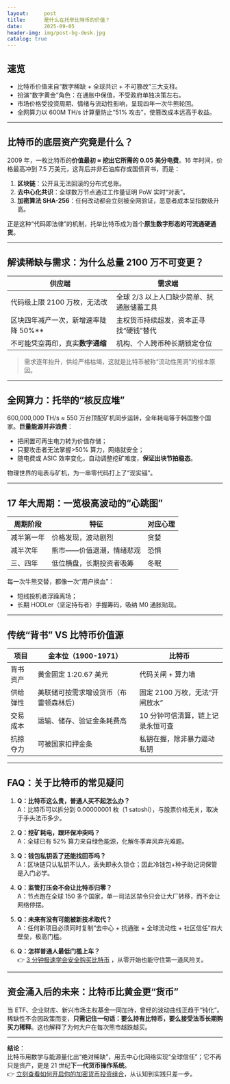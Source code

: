```yaml
---
layout:     post
title:      是什么在托举比特币的价值？
date:       2025-09-05
header-img: img/post-bg-desk.jpg
catalog: true
---
```


## 速览
- 比特币价值来自“数字稀缺 + 全球共识 + 不可篡改”三大支柱。  
- 扮演“数字黄金”角色：在通胀中保值，不受政府单独决策左右。  
- 市场价格受投资周期、情绪与流动性影响，呈现四年一次牛熊轮回。  
- 全网算力以 600M TH/s 计算量防止“51% 攻击”，使篡改成本远高于收益。

---

## 比特币的底层资产究竟是什么？
2009 年，一枚比特币的**价值最初 ≈ 挖出它所需的 0.05 美分电费**。16 年时间，价格最高冲到 7.5 万美元，这背后并非石油库存或国债背书，而是：

1. **区块链**：公开且无法回滚的分布式总账。  
2. **去中心化共识**：全球数万节点通过工作量证明 PoW 实时“对表”。  
3. **加密算法 SHA-256**：任何改动都会立刻被全网验证，恶意者成本呈指数级升高。

正是这种“代码即法律”的机制，托举比特币成为首个**原生数字形态的可流通硬通货**。

---

## 解读稀缺与需求：为什么总量 2100 万不可变更？
| 供应端                                | 需求端                          |
|---------------------------------------|---------------------------------|
| 代码级上限 2100 万枚，无法改          | 全球 2/3 以上人口缺少简单、抗通胀储蓄工具 |
| 区块四年减产一次，新增速率陡降 50%** | 主权货币持续超发，资本正寻找“硬钱”替代 |
| 不可能凭空再印，真实**数字通缩**      | 机构、个人跨币种长期锁定仓位          |

> 需求逐年抬升，供给严格枯竭，这就是比特币被称“流动性黑洞”的根本原因。

---

## 全网算力：托举的“核反应堆”
600,000,000 TH/s ≈ 550 万台顶配矿机同步运转，全年耗电等于韩国整个国家。**巨量能源并非浪费**：  
- 把闲置可再生电力转为价值存储；  
- 只要攻击者无法掌握>50% 算力，网络就安全；  
- 随电费或 ASIC 效率变化，自动调整挖矿难度，**保证出块节拍稳态**。

物理世界的电表与矿机，为一串零代码打上了“现实锚”。

---

## 17 年大周期：一览极高波动的“心跳图”
| 周期阶段        | 特征                     | 对应心理 |
|-----------------|--------------------------|----------|
| 减半第一年      | 价格发现，波动剧烈         | 贪婪     |
| 减半次年        | 熊市——价值退潮，情绪悲观     | 恐惧     |
| 三、四年        | 低位横盘，长期投资者吸筹     | 冬眠     |

每一次牛熊交替，都像一次“用户换血”：  
- 短线投机者浮躁离场；  
- 长期 HODLer（坚定持有者）手握筹码，吸纳 M0 通胀贴现。

---

## 传统“背书” VS 比特币价值源

| 项目       | 金本位（1900-1971）                            | 比特币                                  |
|-----------|--------------------------------------------------|-----------------------------------------|
| 背书资产   | 黄金固定 1:20.67 美元                             | 代码关闸 + 算力墙                           |
| 供给弹性   | 美联储可按需求增设货币（布雷顿森林后）               | 固定 2100 万枚，无法“开闸放水”               |
| 交易成本   | 运输、储存、验证金条耗费高                         | 10 分钟可信清算，链上记录永恒可查               |
| 抗掠夺力   | 可被国家扣押金条                                   | 私钥在握，除非暴力逼动私钥                  |

---

## FAQ：关于比特币的常见疑问
1. **Q：比特币这么贵，普通人买不起怎么办？**  
   A：比特币可以拆分到 0.00000001 枚（1 satoshi），与股票价格无关，取决于手头法币多少。

2. **Q：挖矿耗电，跟环保冲突吗？**  
   A：全球已有 52% 算力来自绿色能源，化解冬季弃风弃光难题。

3. **Q：钱包私钥丢了还能找回币吗？**  
   A：区块链只认私钥不认人，丢失即永久锁仓；因此冷钱包+种子助记词保管是入门必学。

4. **Q：监管打压会不会让比特币归零？**  
   A：节点跑在全球 150 多个国家，单一司法区禁令只会让大厂转移，而不会让网络停摆。

5. **Q：未来有没有可能被新技术取代？**  
   A：任何新项目必须同时复制“去中心 + 抗通胀 + 全球流动性 + 社区信任”四大壁垒，极高门槛。

6. **Q：怎样普通人最低门槛上车？**  
   👉 [3 分钟极速学会安全购买比特币](https://okxdog.com/) ，从零开始也能守住第一道风险关。

---

## 资金涌入后的未来：比特币比黄金更“货币”
当 ETF、企业财库、新兴市场主权基金一同加持，曾经的波动曲线正趋于“钝化”。稀缺性不会因政策而变，**只需记住一句话：要么持有比特币，要么接受法币长期购买力稀释**。这也解释了为何大户在每次熊市越跌越买。

---

**结论**：  
比特币用数学与能源量化出“绝对稀缺”，用去中心化网络实现“全球信任”；它不再只是资产，更是 21 世纪**下一代货币操作系统**。  
👉 [立刻查看如何开启你的加密货币投资组合](https://okxdog.com/)，从认知到实践只差一步。
